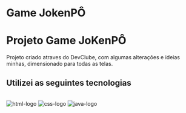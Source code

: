 # Game JokenPÔ
<h1>Projeto Game JoKenPÔ</h1>
<p>Projeto criado atraves do DevClube, com algumas alterações e ideias minhas, dimensionado para todas as telas.</p>
<h2>Utilizei as seguintes tecnologias</h2>
<br>
<img src="https://img.shields.io/badge/HTML5-E34F26?style=for-the-badge&logo=html5&logoColor=white" alt="html-logo"/> <img src="https://img.shields.io/badge/CSS3-1572B6?style=for-the-badge&logo=css3&logoColor=white" alt="css-logo"/> <img src="https://img.shields.io/badge/JavaScript-F7DF1E?style=for-the-badge&logo=javascript&logoColor=black" alt="java-logo"/>


